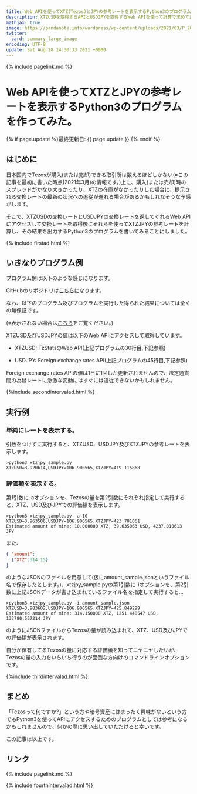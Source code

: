 ```yaml
---
title: Web APIを使ってXTZ(Tezos)とJPYの参考レートを表示するPython3のプログラムを作ってみた。 - panda大学習帳外伝
description: XTZUSDを取得するAPIとUSDJPYを取得するWeb APIを使って計算で求めてます。
mathjax: true
image: https://pandanote.info/wordpress/wp-content/uploads/2021/03/P_20210225_190838_vHDR_On_HP-scaled.jpg
twitter: 
  card: summary_large_image
encoding: UTF-8
update: Sat Aug 28 14:30:33 2021 +0900
---
```

{% include pagelink.md %}
# Web APIを使ってXTZとJPYの参考レートを表示するPython3のプログラムを作ってみた。
{% if page.update %}最終更新日: {{ page.update }} {% endif %}
## はじめに
日本国内でTezosが購入(または売却)できる取引所は数えるほどしかない(※この記事を最初に書いた時点(2021年3月)の情報です。)上に、購入(または売却)時のスプレッドがかなり大きかったり、XTZの在庫がなかったりした場合に、提示される交換レートの最新の状況への追従が遅れる場合があるかもしれなそうな予感がします。

そこで、XTZUSDの交換レートとUSDJPYの交換レートを返してくれるWeb APIにアクセスして交換レートを取得後にそれらを使ってXTZJPYの参考レートを計算し、その結果を出力するPython3のプログラムを書いてみることにしました。

{% include firstad.html %}

## いきなりプログラム例
プログラム例は以下のような感じになります。

GitHubのリポジトリは[こちら](https://github.com/pandanote-info/xtzjpy/)になります。

なお、以下のプログラム及びプログラムを実行した得られた結果については全くの無保証です。

<script src="https://gist-it.appspot.com/https://github.com/pandanote-info/xtzjpy/blob/main/xtzjpy.py"></script>

(※表示されない場合は[こちら](https://github.com/pandanote-info/xtzjpy/blob/main/xtzjpy.py)をご覧ください。)

XTZUSD及びUSDJPYの値は以下のWeb APIにアクセスして取得しています。

* XTZUSD: TzStatsのWeb API(上記プログラムの30行目,下記参照)
<script src="https://gist-it.appspot.com/https://github.com/pandanote-info/xtzjpy/blob/main/xtzjpy.py?slice=29"></script>
* USDJPY: Foreign exchange rates API(上記プログラムの45行目,下記参照)
<script src="https://gist-it.appspot.com/https://github.com/pandanote-info/xtzjpy/blob/main/xtzjpy.py?slice=44"></script>

Foreign exchange rates APIの値は1日に1回しか更新されませんので、法定通貨間の為替レートに急激な変動にはすぐには追従できないかもしれません。

{%include secondintervalad.html %}

## 実行例
### 単純にレートを表示する。
引数をつけずに実行すると、XTZUSD、USDJPY及びXTZJPYの参考レートを表示します。
```
>python3 xtzjpy_sample.py
XTZUSD=3.920614,USDJPY=106.900565,XTZJPY=419.115868
```
### 評価額を表示する。
第1引数に-aオプションを、Tezosの量を第2引数にそれぞれ指定して実行すると、XTZ、USD及びJPYでの評価額を表示します。
```
>python3 xtzjpy_sample.py -a 10
XTZUSD=3.963506,USDJPY=106.900565,XTZJPY=423.701061
Estimated amount of mine: 10.000000 XTZ, 39.635063 USD, 4237.010613 JPY
```
また、
```JSON
{ "amount":
  {"XTZ":314.15}
}
```
のようなJSONのファイルを用意して(仮にamount_sample.jsonというファイル名で保存したとします。)、xtzjpy_sample.pyの第1引数に-iオプションを、第2引数に上記JSONデータが書き込まれているファイル名を指定して実行すると…
```
>python3 xtzjpy_sample.py -i amount_sample.json
XTZUSD=3.983602,USDJPY=106.900565,XTZJPY=425.849299
Estimated amount of mine: 314.150000 XTZ, 1251.448547 USD, 133780.557214 JPY
```
のようにJSONファイルからTezosの量が読み込まれて、XTZ、USD及びJPYでの評価額が表示されます。

自分が保有してるTezosの量に対応する評価額を知ってニヤニヤしたいが、Tezosの量の入力をいちいち行うのが面倒な方向けのコマンドラインオプションです。

{%include thirdintervalad.html %}

## まとめ
「Tezosって何ですか?」という方や暗号資産にはまったく興味がないという方でもPython3を使ってAPIにアクセスするためのプログラムとしては参考になるかもしれませんので、何かの際に思い出していただけると幸いです。

この記事は以上です。
## リンク
{% include pagelink.md %}

{% include fourthintervalad.html %}
